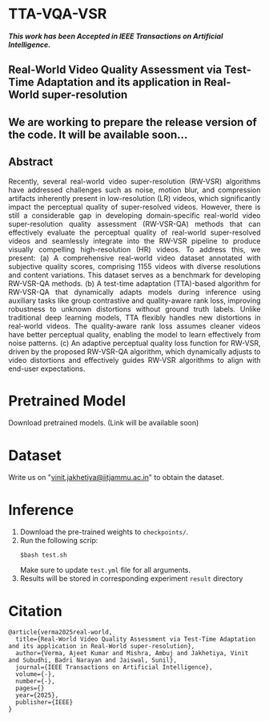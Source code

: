 # TTA-VQA-VSR
**_This work has been Accepted in IEEE Transactions on Artificial Intelligence._**

<h2>Real-World Video Quality Assessment via Test-Time Adaptation and its application in Real-World super-resolution

**<h2>We are working to prepare the release version of the code. It will be available soon...**



## Abstract

<div style="text-align: justify">
Recently, several real-world video super-resolution (RW-VSR) algorithms have addressed challenges such as noise, motion blur, and compression artifacts inherently present in low-resolution (LR) videos, which significantly impact the perceptual quality of super-resolved videos. However, there is still a considerable gap in developing domain-specific real-world video super-resolution quality assessment (RW-VSR-QA) methods that can effectively evaluate the perceptual quality of real-world super-resolved videos and seamlessly integrate into the RW-VSR pipeline to produce visually compelling high-resolution (HR) videos. To address this, we present:  
(a) A comprehensive real-world video dataset annotated with subjective quality scores, comprising 1155 videos with diverse resolutions and content variations. This dataset serves as a benchmark for developing RW-VSR-QA methods.  
(b) A test-time adaptation (TTA)-based algorithm for RW-VSR-QA that dynamically adapts models during inference using auxiliary tasks like group contrastive and quality-aware rank loss, improving robustness to unknown distortions without ground truth labels. Unlike traditional deep learning models, TTA flexibly handles new distortions in real-world videos. The quality-aware rank loss assumes cleaner videos have better perceptual quality, enabling the model to learn effectively from noise patterns.
(c) An adaptive perceptual quality loss function for RW-VSR, driven by the proposed RW-VSR-QA algorithm, which dynamically adjusts to video distortions and effectively guides RW-VSR algorithms to align with end-user expectations. 
</div>


# Pretrained Model

Download pretrained models. (Link will be available soon)

# Dataset
Write us on "vinit.jakhetiya@iitjammu.ac.in" to obtain the dataset.



# Inference
1. Download the pre-trained weights to `checkpoints/`.
2. Run the following scrip:
   ```
   $bash test.sh
   ```
   Make sure to update ```test.yml``` file for all arguments.
3. Results will be stored in corresponding experiment ```result``` directory 



# Citation
```
@article{verma2025real-world,
  title={Real-World Video Quality Assessment via Test-Time Adaptation and its application in Real-World super-resolution},
  author={Verma, Ajeet Kumar and Mishra, Ambuj and Jakhetiya, Vinit and Subudhi, Badri Narayan and Jaiswal, Sunil},
  journal={IEEE Transactions on Artificial Intelligence},
  volume={-},
  number={-},
  pages={}
  year={2025},
  publisher={IEEE}
}

```


